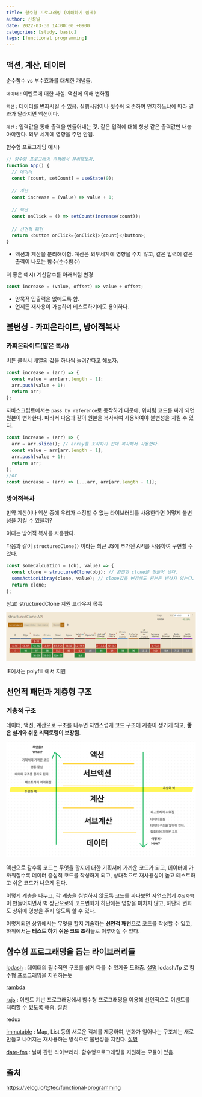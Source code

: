 ```yaml
---
title: 함수형 프로그래밍 (이해하기 쉽게)
author: 신성일
date: 2022-03-30 14:00:00 +0900
categories: [study, basic]
tags: [functional programming]
---
```


## 액션, 계산, 데이터

순수함수 vs 부수효과를 대체한 개념들.

`데이터` : 이벤트에 대한 사실. 액션에 의해 변화됨

`액션` : 데이터를 변화시킬 수 있음. 실행시점이나 횟수에 의존하여 언제하느냐에 따라 결과가 달라지면 액션이다.

`계산` : 입력값을 통해 출력을 만들어내는 것. 같은 입력에 대해 항상 같은 출력값만 내놓아야한다. 외부 세계에 영향을 주면 안됨.

함수형 프로그래밍 예시)

```js
// 함수형 프로그래밍 관점에서 분리해보자.
function App() {
  // 데이터
  const [count, setCount] = useState(0);

  // 계산
  const increase = (value) => value + 1;

  // 액션
  const onClick = () => setCount(increase(count));

  // 선언적 패턴
  return <button onClick={onClick}>{count}</button>;
}
```

- 액션과 계산을 분리해야함. 계산은 외부세계에 영향을 주지 않고, 같은 입력에 같은 출력이 나오는 함수(순수함수)

더 좋은 예시) 계산함수를 아래처럼 변경

```js
const increase = (value, offset) => value + offset;
```

- 암묵적 입출력을 없애도록 함.
- 언제든 재사용이 가능하며 테스트하기에도 용이하다.

## 불변성 - 카피온라이트, 방어적복사

### 카피온라이트(얕은 복사)

버튼 클릭시 배열의 값을 하나씩 늘려간다고 해보자.

```js
const increase = (arr) => {
  const value = arr[arr.length - 1];
  arr.push(value + 1);
  return arr;
};
```

자바스크립트에서는 `pass by reference`로 동작하기 때문에, 위처럼 코드를 짜게 되면 원본이 변화한다. 따라서 다음과 같이 원본을 복사하여 사용하여야 불변성을 지킬 수 있다.

```js
const increase = (arr) => {
  arr = arr.slice(); // array를 조작하기 전에 복사해서 사용한다.
  const value = arr[arr.length - 1];
  arr.push(value + 1);
  return arr;
};
//or
const increase = (arr) => [...arr, arr[arr.length - 1]];
```

### 방어적복사

만약 계산이나 액션 중에 우리가 수정할 수 없는 라이브러리를 사용한다면 어떻게 불변성을 지킬 수 있을까?

이때는 방어적 복사를 사용한다.

다음과 같이 `structuredClone()` 이라는 최근 JS에 추가된 API를 사용하여 구현할 수 있다.

```js
const someCalcuation = (obj, value) => {
  const clone = structuredClone(obj); // 완전한 clone을 만들어 낸다.
  someActionLibray(clone, value); // clone값을 변경해도 원본은 변하지 않는다.
  return clone;
};
```

참고) structuredClone 지원 브라우저 목록

![img](../assets/img/2022-05-17-함수형프로그래밍/image.png)

IE에서는 polyfill 에서 지원

## 선언적 패턴과 계층형 구조

### 계층적 구조

데이터, 액션, 계산으로 구조를 나누면 자연스럽게 코드 구조에 계층이 생기게 되고, **좋은 설계와 쉬운 리팩토링이 보장됨.**

![img](../assets/img/2022-05-17-함수형프로그래밍/image-16527766713942.png)

액션으로 갈수록 코드는 무엇을 할지에 대한 기획서에 가까운 코드가 되고, 데이터에 가까워질수록 데이터 중심적 코드를 작성하게 되고, 상대적으로 재사용성이 높고 테스트하고 쉬운 코드가 나오게 된다.

이렇게 계층을 나누고, 각 계층을 침범하지 않도록 코드를 짜다보면 자연스럽게 `추상화벽`이 만들어지면서 벽 상단으로의 코드변화가 하단에는 영항을 미치지 않고, 하단의 변화도 상위에 영항을 주지 않도록 할 수 있다.

이렇게되면 상위에서는 무엇을 할지 기술하는 **선언적 패턴**으로 코드를 작성할 수 있고, 하위에서는 **테스트 하기 쉬운 코드 조각**들로 이루어질 수 있다.

## 함수형 프로그래밍을 돕는 라이브러리들

[lodash](https://lodash.com/) : 데이터의 필수적인 구조를 쉽게 다룰 수 있게끔 도와줌. [설명](https://velog.io/@kysung95/%EC%A7%A4%EB%A7%89%EA%B8%80-lodash-%EC%95%8C%EA%B3%A0-%EC%93%B0%EC%9E%90) lodash/fp 로 함수형 프로그래밍을 지원하는듯

[rambda](https://selfrefactor.github.io/rambda/#/)

[rxjs](https://rxjs.dev/) : 이벤트 기반 프로그래밍에서 함수형 프로그래밍을 이용해 선언적으로 이벤트를 처리할 수 있도록 해줌. [설명](https://min9nim.vercel.app/2020-04-24-rxjs/)

redux

[immutable](https://immutable-js.com/) : Map, List 등의 새로운 객체를 제공하여, 변화가 일어나는 구조체는 새로만들고 나머지는 재사용하는 방식으로 불변성을 지킨다. [설명](https://pks2974.medium.com/immutable-js-%EA%B0%84%EB%8B%A8%EC%A0%95%EB%A6%AC-bbd5ad20bbdf)

[date-fns](https://date-fns.org/) : 날짜 관련 라이브러리. 함수형프로그래밍을 지원하는 모듈이 있음.

## 출처

https://velog.io/@teo/functional-programming
